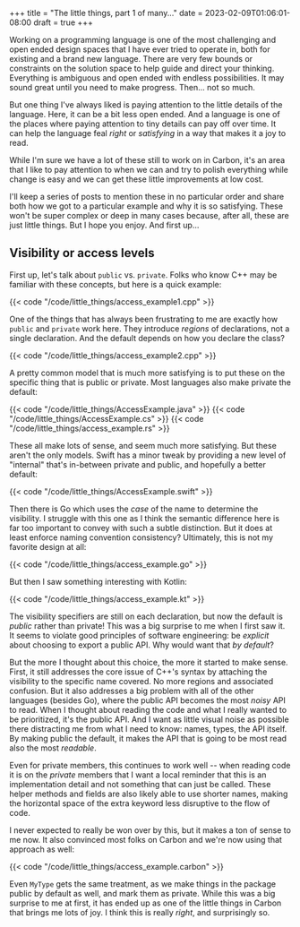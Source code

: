 +++
title = "The little things, part 1 of many..."
date = 2023-02-09T01:06:01-08:00
draft = true
+++

Working on a programming language is one of the most challenging and open ended
design spaces that I have ever tried to operate in, both for existing and a
brand new language. There are very few bounds or constraints on the solution
space to help guide and direct your thinking. Everything is ambiguous and open
ended with endless possibilities. It may sound great until you need to make
progress. Then... not so much.

But one thing I've always liked is paying attention to the little details of the
language. Here, it can be a bit less open ended. And a language is one of the
places where paying attention to tiny details can pay off over time. It can help
the language feal _right_ or _satisfying_ in a way that makes it a joy to read.

While I'm sure we have a lot of these still to work on in Carbon, it's an area
that I like to pay attention to when we can and try to polish everything while
change is easy and we can get these little improvements at low cost.

I'll keep a series of posts to mention these in no particular order and share
both how we got to a particular example and why it is so satisfying. These won't
be super complex or deep in many cases because, after all, these are just little
things. But I hope you enjoy. And first up...

## Visibility or access levels

First up, let's talk about `public` vs. `private`. Folks who know C++ may be
familiar with these concepts, but here is a quick example:

{{< code "/code/little_things/access_example1.cpp" >}}

One of the things that has always been frustrating to me are exactly how
`public` and `private` work here. They introduce _regions_ of declarations, not
a single declaration. And the default depends on how you declare the class?

{{< code "/code/little_things/access_example2.cpp" >}}

A pretty common model that is much more satisfying is to put these on the
specific thing that is public or private. Most languages also make private the
default:

{{< code "/code/little_things/AccessExample.java" >}}
{{< code "/code/little_things/AccessExample.cs" >}}
{{< code "/code/little_things/access_example.rs" >}}

These all make lots of sense, and seem much more satisfying. But these aren't
the only models. Swift has a minor tweak by providing a new level of "internal"
that's in-between private and public, and hopefully a better default:

{{< code "/code/little_things/AccessExample.swift" >}}

Then there is Go which uses the _case_ of the name to determine the visibility.
I struggle with this one as I think the semantic difference here is far too
important to convey with such a subtle distinction. But it does at least enforce
naming convention consistency? Ultimately, this is not my favorite design at
all:

{{< code "/code/little_things/access_example.go" >}}

But then I saw something interesting with Kotlin:

{{< code "/code/little_things/access_example.kt" >}}

The visibility specifiers are still on each declaration, but now the default is
_public_ rather than private! This was a big surprise to me when I first saw it.
It seems to violate good principles of software engineering: be _explicit_ about
choosing to export a public API. Why would want that _by default_?

But the more I thought about this choice, the more it started to make sense.
First, it still addresses the core issue of C++'s syntax by attaching the
visibility to the specific name covered. No more regions and associated
confusion. But it also addresses a big problem with all of the other languages
(besides Go), where the public API becomes the most _noisy_ API to read. When I
thought about reading the code and what I really wanted to be prioritized, it's
the public API. And I want as little visual noise as possible there distracting
me from what I need to know: names, types, the API itself. By making public the
default, it makes the API that is going to be most read also the most
_readable_.

Even for private members, this continues to work well -- when reading code it is
on the _private_ members that I want a local reminder that this is an
implementation detail and not something that can just be called. These helper
methods and fields are also likely able to use shorter names, making the
horizontal space of the extra keyword less disruptive to the flow of code.

I never expected to really be won over by this, but it makes a ton of sense to
me now. It also convinced most folks on Carbon and we're now using that approach
as well:

{{< code "/code/little_things/access_example.carbon" >}}

Even `MyType` gets the same treatment, as we make things in the package public
by default as well, and mark them as private. While this was a big surprise to
me at first, it has ended up as one of the little things in Carbon that brings
me lots of joy. I think this is really _right_, and surprisingly so.
